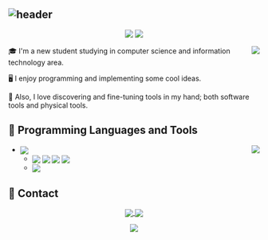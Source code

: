 ## ![header](https://capsule-render.vercel.app/api?type=Waving&color=timeGradient&height=200&animation=fadeIn&section=header&text=Cypas_Nya&fontSize=60)

<div align="center">
 <img src="https://img.shields.io/github/followers/Cypas?style=flat-square&color=lightblue">
 <img src="https://img.shields.io/github/stars/Cypas?style=flat-square&color=red">
</div>

<p></p>
<img align="right" src="https://github-readme-stats.vercel.app/api?username=Cypas&count_private=true&hide=contribs,prs&show_icons=true&theme=radical">

🎓 I'm a new student studying in computer science and information technology area. 

🖥️ I enjoy programming and implementing some cool ideas. 

🧰 Also, I love discovering and fine-tuning tools in my hand; both software tools and physical tools. 

## 💾 Programming Languages and Tools

<img align="right" src="https://github-readme-stats.vercel.app/api/top-langs/?username=Cypas&layout=compact&theme=radical&langs_count=10&hide=Jupyter%20Notebook">

<ul>
<li>
    <a href="https://developer.mozilla.org/en-US/docs/Web/JavaScript" rel="nofollow"><img align="center"
                src="https://img.shields.io/badge/JavaScript-F7DF1E?logo=JavaScript&style=flat-square&logoColor=black"
                style="max-width:100%;"></a> 
    <ul>
        <li><a href="https://www.jetbrains.com/webstorm/" rel="nofollow"><img align="center"
                    src="https://img.shields.io/badge/WebStorm-00A2A2?logo=WebStorm&style=flat-square&logoColor=white"
                    style="max-width:100%;"></a>
         <a href="https://nodejs.org/" rel="nofollow"><img align="center"
                    src="https://img.shields.io/badge/Node.js-339933?logo=Nodedotjs&style=flat-square&logoColor=white"
                    style="max-width:100%;"></a> 
         <a href="https://rollupjs.org/" rel="nofollow"><img align="center"
                    src="https://img.shields.io/badge/rollup.js-EC4A3F?logo=rollupdotjs&style=flat-square&logoColor=white"
                    style="max-width:100%;"></a>
         <a href="https://webpack.js.org/" rel="nofollow"><img
                    align="center"
                    src="https://img.shields.io/badge/Webpack-8DD6F9?logo=Webpack&style=flat-square&logoColor=black"
                    style="max-width:100%;"></a>
     </li>
        <li><a href="https://jquery.com/" rel="nofollow"><img align="center"
                    src="https://img.shields.io/badge/jQuery-0769AD?logo=jQuery&style=flat-square&logoColor=white"
                    style="max-width:100%;"></a>
     </li>
    </ul>
</li>

</ul>

## 📮 Contact

<div align="center">
  <a href="https://blog.ayano.top"><img align="center" src="https://img.shields.io/badge/Blog-Cypas-lightblue?logo=hexo&style=for-the-badge">
  <a href="mailto:ayano05@outlook.com"><img align="center" src="https://img.shields.io/badge/Email-outlook-yellowgreen?logo=minutemailer&style=for-the-badge"></a>
</div>

<p></p>
 

<div align="center"><img align="center" src="https://count.getloli.com/get/@Cypas?theme=rule34"></div>
<!--
**Cypas/Cypas** is a ✨ _special_ ✨ repository because its `README.md` (this file) appears on your GitHub profile.

Here are some ideas to get you started:

- 🔭 I’m currently working on ...
- 🌱 I’m currently learning ...
- 👯 I’m looking to collaborate on ...
- 🤔 I’m looking for help with ...
- 💬 Ask me about ...
- 📫 How to reach me: ...
- 😄 Pronouns: ...
- ⚡ Fun fact: ...
- ->
